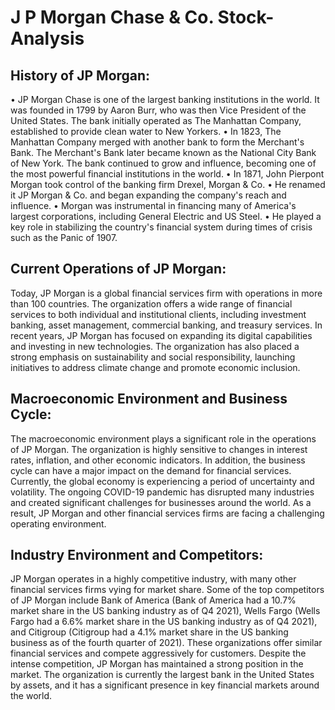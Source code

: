 # J P Morgan Chase & Co. Stock-Analysis

## History of JP Morgan:
•	JP Morgan Chase is one of the largest banking institutions in the world. It was founded in 1799 by Aaron Burr, who was then Vice President of the United States. The bank initially operated as The Manhattan Company, established to provide clean water to New Yorkers.
•	In 1823, The Manhattan Company merged with another bank to form the Merchant's Bank. The Merchant's Bank later became known as the National City Bank of New York. The bank continued to grow and influence, becoming one of the most powerful financial institutions in the world.
•	In 1871, John Pierpont Morgan took control of the banking firm Drexel, Morgan & Co.
•	He renamed it JP Morgan & Co. and began expanding the company's reach and influence.
•	Morgan was instrumental in financing many of America's largest corporations, including General Electric and US Steel.
•	He played a key role in stabilizing the country's financial system during times of crisis such as the Panic of 1907.

## Current Operations of JP Morgan:
Today, JP Morgan is a global financial services firm with operations in more than 100 countries. The organization offers a wide range of financial services to both individual and institutional clients, including investment banking, asset management, commercial banking, and treasury services.
In recent years, JP Morgan has focused on expanding its digital capabilities and investing in new technologies. The organization has also placed a strong emphasis on sustainability and social responsibility, launching initiatives to address climate change and promote economic inclusion.

## Macroeconomic Environment and Business Cycle:
The macroeconomic environment plays a significant role in the operations of JP Morgan. The organization is highly sensitive to changes in interest rates, inflation, and other economic indicators. In addition, the business cycle can have a major impact on the demand for financial services.
Currently, the global economy is experiencing a period of uncertainty and volatility. The ongoing COVID-19 pandemic has disrupted many industries and created significant challenges for businesses around the world. As a result, JP Morgan and other financial services firms are facing a challenging operating environment.


## Industry Environment and Competitors:
JP Morgan operates in a highly competitive industry, with many other financial services firms vying for market share. Some of the top competitors of JP Morgan include Bank of America (Bank of America had a 10.7% market share in the US banking industry as of Q4 2021), Wells Fargo (Wells Fargo had a 6.6% market share in the US banking industry as of Q4 2021), and Citigroup (Citigroup had a 4.1% market share in the US banking business as of the fourth quarter of 2021). These organizations offer similar financial services and compete aggressively for customers.
Despite the intense competition, JP Morgan has maintained a strong position in the market. The organization is currently the largest bank in the United States by assets, and it has a significant presence in key financial markets around the world.
